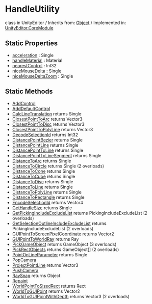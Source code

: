 # HandleUtility
class in UnityEditor
 / Inherits from: <a href="https://docs.unity3d.com/6000.1/Documentation/ScriptReference/Object.html">Object</a> / Implemented in: <a href="https://docs.unity3d.com/6000.1/Documentation/ScriptReference/UnityEditor.CoreModule.html">UnityEditor.CoreModule</a>

## Static Properties
- <a href="https://docs.unity3d.com/6000.1/Documentation/ScriptReference/HandleUtility-acceleration.html">acceleration</a> : Single
- <a href="https://docs.unity3d.com/6000.1/Documentation/ScriptReference/HandleUtility-handleMaterial.html">handleMaterial</a> : Material
- <a href="https://docs.unity3d.com/6000.1/Documentation/ScriptReference/HandleUtility-nearestControl.html">nearestControl</a> : Int32
- <a href="https://docs.unity3d.com/6000.1/Documentation/ScriptReference/HandleUtility-niceMouseDelta.html">niceMouseDelta</a> : Single
- <a href="https://docs.unity3d.com/6000.1/Documentation/ScriptReference/HandleUtility-niceMouseDeltaZoom.html">niceMouseDeltaZoom</a> : Single

## Static Methods
- <a href="https://docs.unity3d.com/6000.1/Documentation/ScriptReference/HandleUtility.AddControl.html">AddControl</a>
- <a href="https://docs.unity3d.com/6000.1/Documentation/ScriptReference/HandleUtility.AddDefaultControl.html">AddDefaultControl</a>
- <a href="https://docs.unity3d.com/6000.1/Documentation/ScriptReference/HandleUtility.CalcLineTranslation.html">CalcLineTranslation</a> returns Single
- <a href="https://docs.unity3d.com/6000.1/Documentation/ScriptReference/HandleUtility.ClosestPointToArc.html">ClosestPointToArc</a> returns Vector3
- <a href="https://docs.unity3d.com/6000.1/Documentation/ScriptReference/HandleUtility.ClosestPointToDisc.html">ClosestPointToDisc</a> returns Vector3
- <a href="https://docs.unity3d.com/6000.1/Documentation/ScriptReference/HandleUtility.ClosestPointToPolyLine.html">ClosestPointToPolyLine</a> returns Vector3
- <a href="https://docs.unity3d.com/6000.1/Documentation/ScriptReference/HandleUtility.DecodeSelectionId.html">DecodeSelectionId</a> returns Int32
- <a href="https://docs.unity3d.com/6000.1/Documentation/ScriptReference/HandleUtility.DistancePointBezier.html">DistancePointBezier</a> returns Single
- <a href="https://docs.unity3d.com/6000.1/Documentation/ScriptReference/HandleUtility.DistancePointLine.html">DistancePointLine</a> returns Single
- <a href="https://docs.unity3d.com/6000.1/Documentation/ScriptReference/HandleUtility.DistancePointToLine.html">DistancePointToLine</a> returns Single
- <a href="https://docs.unity3d.com/6000.1/Documentation/ScriptReference/HandleUtility.DistancePointToLineSegment.html">DistancePointToLineSegment</a> returns Single
- <a href="https://docs.unity3d.com/6000.1/Documentation/ScriptReference/HandleUtility.DistanceToArc.html">DistanceToArc</a> returns Single
- <a href="https://docs.unity3d.com/6000.1/Documentation/ScriptReference/HandleUtility.DistanceToCircle.html">DistanceToCircle</a> returns Single (2 overloads)
- <a href="https://docs.unity3d.com/6000.1/Documentation/ScriptReference/HandleUtility.DistanceToCone.html">DistanceToCone</a> returns Single
- <a href="https://docs.unity3d.com/6000.1/Documentation/ScriptReference/HandleUtility.DistanceToCube.html">DistanceToCube</a> returns Single
- <a href="https://docs.unity3d.com/6000.1/Documentation/ScriptReference/HandleUtility.DistanceToDisc.html">DistanceToDisc</a> returns Single
- <a href="https://docs.unity3d.com/6000.1/Documentation/ScriptReference/HandleUtility.DistanceToLine.html">DistanceToLine</a> returns Single
- <a href="https://docs.unity3d.com/6000.1/Documentation/ScriptReference/HandleUtility.DistanceToPolyLine.html">DistanceToPolyLine</a> returns Single
- <a href="https://docs.unity3d.com/6000.1/Documentation/ScriptReference/HandleUtility.DistanceToRectangle.html">DistanceToRectangle</a> returns Single
- <a href="https://docs.unity3d.com/6000.1/Documentation/ScriptReference/HandleUtility.EncodeSelectionId.html">EncodeSelectionId</a> returns Vector4
- <a href="https://docs.unity3d.com/6000.1/Documentation/ScriptReference/HandleUtility.GetHandleSize.html">GetHandleSize</a> returns Single
- <a href="https://docs.unity3d.com/6000.1/Documentation/ScriptReference/HandleUtility.GetPickingIncludeExcludeList.html">GetPickingIncludeExcludeList</a> returns PickingIncludeExcludeList (2 overloads)
- <a href="https://docs.unity3d.com/6000.1/Documentation/ScriptReference/HandleUtility.GetSelectionOutlineIncludeExcludeList.html">GetSelectionOutlineIncludeExcludeList</a> returns PickingIncludeExcludeList (2 overloads)
- <a href="https://docs.unity3d.com/6000.1/Documentation/ScriptReference/HandleUtility.GUIPointToScreenPixelCoordinate.html">GUIPointToScreenPixelCoordinate</a> returns Vector2
- <a href="https://docs.unity3d.com/6000.1/Documentation/ScriptReference/HandleUtility.GUIPointToWorldRay.html">GUIPointToWorldRay</a> returns Ray
- <a href="https://docs.unity3d.com/6000.1/Documentation/ScriptReference/HandleUtility.PickGameObject.html">PickGameObject</a> returns GameObject (3 overloads)
- <a href="https://docs.unity3d.com/6000.1/Documentation/ScriptReference/HandleUtility.PickRectObjects.html">PickRectObjects</a> returns GameObject[] (2 overloads)
- <a href="https://docs.unity3d.com/6000.1/Documentation/ScriptReference/HandleUtility.PointOnLineParameter.html">PointOnLineParameter</a> returns Single
- <a href="https://docs.unity3d.com/6000.1/Documentation/ScriptReference/HandleUtility.PopCamera.html">PopCamera</a>
- <a href="https://docs.unity3d.com/6000.1/Documentation/ScriptReference/HandleUtility.ProjectPointLine.html">ProjectPointLine</a> returns Vector3
- <a href="https://docs.unity3d.com/6000.1/Documentation/ScriptReference/HandleUtility.PushCamera.html">PushCamera</a>
- <a href="https://docs.unity3d.com/6000.1/Documentation/ScriptReference/HandleUtility.RaySnap.html">RaySnap</a> returns Object
- <a href="https://docs.unity3d.com/6000.1/Documentation/ScriptReference/HandleUtility.Repaint.html">Repaint</a>
- <a href="https://docs.unity3d.com/6000.1/Documentation/ScriptReference/HandleUtility.WorldPointToSizedRect.html">WorldPointToSizedRect</a> returns Rect
- <a href="https://docs.unity3d.com/6000.1/Documentation/ScriptReference/HandleUtility.WorldToGUIPoint.html">WorldToGUIPoint</a> returns Vector2
- <a href="https://docs.unity3d.com/6000.1/Documentation/ScriptReference/HandleUtility.WorldToGUIPointWithDepth.html">WorldToGUIPointWithDepth</a> returns Vector3 (2 overloads)
